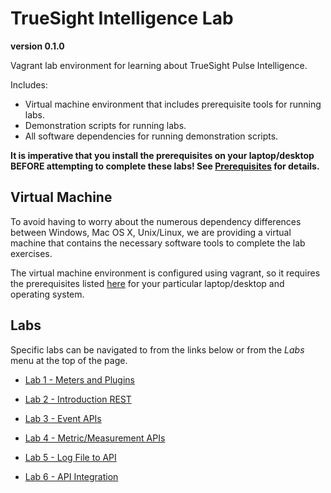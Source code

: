 TrueSight Intelligence Lab
==========================
__version 0.1.0__

Vagrant lab environment for learning about TrueSight Pulse Intelligence.

Includes:

- Virtual machine environment that includes prerequisite tools for running labs.
- Demonstration scripts for running labs.
- All software dependencies for running demonstration scripts.

__It is imperative that you install the prerequisites on your laptop/desktop BEFORE attempting to
complete these labs! See [Prerequisites](getting_started/prerequisites.md) for details.__

## Virtual Machine

To avoid having to worry about the numerous dependency differences between Windows, Mac OS X, Unix/Linux,
we are providing a virtual machine that contains the necessary software tools to complete the lab
exercises.

The virtual machine environment is configured using vagrant, so it requires the prerequisites
listed [here](getting_started/prerequisites.md) for your particular laptop/desktop and operating system.

## Labs

Specific labs can be navigated to from the links below or from the _Labs_ menu at the top of the page.

- [Lab 1 - Meters and Plugins](labs/lab1.md)

- [Lab 2 - Introduction REST](labs/lab2.md)

- [Lab 3 - Event APIs](labs/lab3.md)

- [Lab 4 - Metric/Measurement APIs](labs/lab4.md)

- [Lab 5 - Log File to API](labs/lab5.md)

- [Lab 6 - API Integration](labs/lab6.md)

